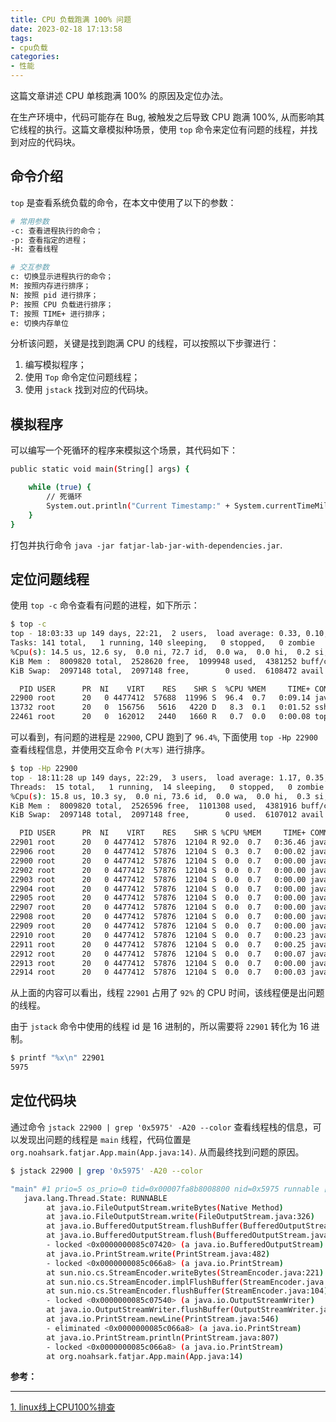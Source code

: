 ```yaml
---
title: CPU 负载跑满 100% 问题
date: 2023-02-18 17:13:58
tags:
- cpu负载
categories:
- 性能
---
```


这篇文章讲述 CPU 单核跑满 100% 的原因及定位办法。

<!-- more -->

在生产环境中，代码可能存在 Bug, 被触发之后导致 CPU 跑满 100%, 从而影响其它线程的执行。这篇文章模拟种场景，使用 `top` 命令来定位有问题的线程，并找到对应的代码块。

## 命令介绍

`top` 是查看系统负载的命令，在本文中使用了以下的参数：

```bash
# 常用参数
-c: 查看进程执行的命令；
-p: 查看指定的进程；
-H: 查看线程

# 交互参数
c: 切换显示进程执行的命令；
M: 按照内存进行排序；
N: 按照 pid 进行排序；
P: 按照 CPU 负载进行排序；
T: 按照 TIME+ 进行排序；
e: 切换内存单位
```

分析该问题，关键是找到跑满 CPU 的线程，可以按照以下步骤进行：
1. 编写模拟程序；
2. 使用 `Top` 命令定位问题线程；
3. 使用 `jstack` 找到对应的代码块。

## 模拟程序
可以编写一个死循环的程序来模拟这个场景，其代码如下：
```bash
public static void main(String[] args) {

    while (true) {
        // 死循环
        System.out.println("Current Timestamp:" + System.currentTimeMillis());
    }
}
```

打包并执行命令 `java -jar fatjar-lab-jar-with-dependencies.jar`.

## 定位问题线程
使用 `top -c` 命令查看有问题的进程，如下所示：

```bash
$ top -c 
top - 18:03:33 up 149 days, 22:21,  2 users,  load average: 0.33, 0.10, 0.07
Tasks: 141 total,   1 running, 140 sleeping,   0 stopped,   0 zombie
%Cpu(s): 14.5 us, 12.6 sy,  0.0 ni, 72.7 id,  0.0 wa,  0.0 hi,  0.2 si,  0.0 st
KiB Mem :  8009820 total,  2528620 free,  1099948 used,  4381252 buff/cache
KiB Swap:  2097148 total,  2097148 free,        0 used.  6108472 avail Mem 

  PID USER      PR  NI    VIRT    RES    SHR S  %CPU %MEM     TIME+ COMMAND
22900 root      20   0 4477412  57688  11996 S  96.4  0.7   0:09.14 java -jar fatjar-lab-jar-with-dependencies.jar
13732 root      20   0  156756   5616   4220 D   8.3  0.1   0:01.52 sshd: root@pts/0,pts/1
22461 root      20   0  162012   2440   1660 R   0.7  0.0   0:00.08 top -c  
```

可以看到，有问题的进程是 `22900`, CPU 跑到了 `96.4%`, 下面使用 `top -Hp 22900` 查看线程信息，并使用交互命令 `P(大写)` 进行排序。

```bash
$ top -Hp 22900
top - 18:11:28 up 149 days, 22:29,  3 users,  load average: 1.17, 0.35, 0.17
Threads:  15 total,   1 running,  14 sleeping,   0 stopped,   0 zombie
%Cpu(s): 15.8 us, 10.3 sy,  0.0 ni, 73.6 id,  0.0 wa,  0.0 hi,  0.3 si,  0.0 st
KiB Mem :  8009820 total,  2526596 free,  1101308 used,  4381916 buff/cache
KiB Swap:  2097148 total,  2097148 free,        0 used.  6107012 avail Mem 

  PID USER      PR  NI    VIRT    RES    SHR S %CPU %MEM     TIME+ COMMAND
22901 root      20   0 4477412  57876  12104 R 92.0  0.7   0:36.46 java -jar fatjar-lab-jar-with-dependencies.jar
22906 root      20   0 4477412  57876  12104 S  0.3  0.7   0:00.02 java -jar fatjar-lab-jar-with-dependencies.jar
22900 root      20   0 4477412  57876  12104 S  0.0  0.7   0:00.00 java -jar fatjar-lab-jar-with-dependencies.jar
22902 root      20   0 4477412  57876  12104 S  0.0  0.7   0:00.00 java -jar fatjar-lab-jar-with-dependencies.jar
22903 root      20   0 4477412  57876  12104 S  0.0  0.7   0:00.00 java -jar fatjar-lab-jar-with-dependencies.jar
22904 root      20   0 4477412  57876  12104 S  0.0  0.7   0:00.00 java -jar fatjar-lab-jar-with-dependencies.jar
22905 root      20   0 4477412  57876  12104 S  0.0  0.7   0:00.00 java -jar fatjar-lab-jar-with-dependencies.jar
22907 root      20   0 4477412  57876  12104 S  0.0  0.7   0:00.00 java -jar fatjar-lab-jar-with-dependencies.jar
22908 root      20   0 4477412  57876  12104 S  0.0  0.7   0:00.00 java -jar fatjar-lab-jar-with-dependencies.jar
22909 root      20   0 4477412  57876  12104 S  0.0  0.7   0:00.00 java -jar fatjar-lab-jar-with-dependencies.jar
22910 root      20   0 4477412  57876  12104 S  0.0  0.7   0:00.23 java -jar fatjar-lab-jar-with-dependencies.jar
22911 root      20   0 4477412  57876  12104 S  0.0  0.7   0:00.25 java -jar fatjar-lab-jar-with-dependencies.jar
22912 root      20   0 4477412  57876  12104 S  0.0  0.7   0:00.07 java -jar fatjar-lab-jar-with-dependencies.jar
22913 root      20   0 4477412  57876  12104 S  0.0  0.7   0:00.00 java -jar fatjar-lab-jar-with-dependencies.jar
22914 root      20   0 4477412  57876  12104 S  0.0  0.7   0:00.03 java -jar fatjar-lab-jar-with-dependencies.jar
```

从上面的内容可以看出，线程 `22901` 占用了 `92%` 的 CPU 时间，该线程便是出问题的线程。

由于 `jstack` 命令中使用的线程 id 是 16 进制的，所以需要将 `22901` 转化为 16 进制。
```bash
$ printf "%x\n" 22901
5975
```

## 定位代码块

通过命令 `jstack 22900 | grep '0x5975' -A20 --color` 查看线程栈的信息，可以发现出问题的线程是 `main` 线程，代码位置是 `org.noahsark.fatjar.App.main(App.java:14)`. 从而最终找到问题的原因。

```bash
$ jstack 22900 | grep '0x5975' -A20 --color  

"main" #1 prio=5 os_prio=0 tid=0x00007fa8b8008800 nid=0x5975 runnable [0x00007fa8c10c9000]
   java.lang.Thread.State: RUNNABLE
        at java.io.FileOutputStream.writeBytes(Native Method)
        at java.io.FileOutputStream.write(FileOutputStream.java:326)
        at java.io.BufferedOutputStream.flushBuffer(BufferedOutputStream.java:82)
        at java.io.BufferedOutputStream.flush(BufferedOutputStream.java:140)
        - locked <0x0000000085c07420> (a java.io.BufferedOutputStream)
        at java.io.PrintStream.write(PrintStream.java:482)
        - locked <0x0000000085c066a8> (a java.io.PrintStream)
        at sun.nio.cs.StreamEncoder.writeBytes(StreamEncoder.java:221)
        at sun.nio.cs.StreamEncoder.implFlushBuffer(StreamEncoder.java:291)
        at sun.nio.cs.StreamEncoder.flushBuffer(StreamEncoder.java:104)
        - locked <0x0000000085c07540> (a java.io.OutputStreamWriter)
        at java.io.OutputStreamWriter.flushBuffer(OutputStreamWriter.java:185)
        at java.io.PrintStream.newLine(PrintStream.java:546)
        - eliminated <0x0000000085c066a8> (a java.io.PrintStream)
        at java.io.PrintStream.println(PrintStream.java:807)
        - locked <0x0000000085c066a8> (a java.io.PrintStream)
        at org.noahsark.fatjar.App.main(App.java:14)
```

**参考：**

----
[1]:https://segmentfault.com/a/1190000040763437?utm_source=sf-similar-article


[1. linux线上CPU100%排查][1]
